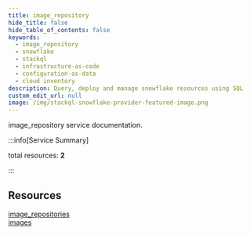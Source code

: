 ```yaml
---
title: image_repository
hide_title: false
hide_table_of_contents: false
keywords:
  - image_repository
  - snowflake
  - stackql
  - infrastructure-as-code
  - configuration-as-data
  - cloud inventory
description: Query, deploy and manage snowflake resources using SQL
custom_edit_url: null
image: /img/stackql-snowflake-provider-featured-image.png
---
```


image_repository service documentation.

:::info[Service Summary]

total resources: __2__  

:::

## Resources
<div class="row">
<div class="providerDocColumn">
<a href="/services/image_repository/image_repositories/">image_repositories</a>
</div>
<div class="providerDocColumn">
<a href="/services/image_repository/images/">images</a>
</div>
</div>